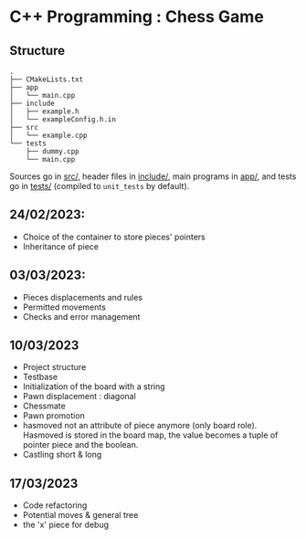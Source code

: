 # C++ Programming : Chess Game

## Structure
``` text
.
├── CMakeLists.txt
├── app
│   └── main.cpp
├── include
│   ├── example.h
│   └── exampleConfig.h.in
├── src
│   └── example.cpp
└── tests
    ├── dummy.cpp
    └── main.cpp
```

Sources go in [src/](src/), header files in [include/](include/), main programs in [app/](app), and
tests go in [tests/](tests/) (compiled to `unit_tests` by default).


## 24/02/2023:
- Choice of the container to store pieces' pointers
- Inheritance of piece 

## 03/03/2023:
- Pieces displacements and rules
- Permitted movements
- Checks and error management

## 10/03/2023
- Project structure
- Testbase
- Initialization of the board with a string
- Pawn displacement : diagonal
- Chessmate
- Pawn promotion
- hasmoved not an attribute of piece anymore (only board role). 
Hasmoved is stored in the board map, the value becomes a tuple of pointer piece and the boolean.
- Castling short & long

## 17/03/2023
- Code refactoring
- Potential moves & general tree
- the 'x' piece for debug
